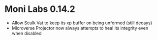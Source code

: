 # Moni Labs 0.14.2

* Allow Sculk Vat to keep its xp buffer on being unformed (still decays)
* Microverse Projector now always attempts to heal its integrity even when disabled